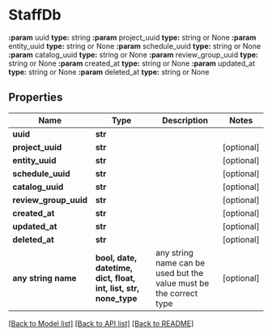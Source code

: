 # StaffDb

**:param** uuid                                **type:** string **:param** project_uuid                        **type:** string or None  **:param** entity_uuid                         **type:** string or None  **:param** schedule_uuid                       **type:** string or None  **:param** catalog_uuid                        **type:** string or None  **:param** review_group_uuid                   **type:** string or None  **:param** created_at                          **type:** string or None  **:param** updated_at                          **type:** string or None  **:param** deleted_at                          **type:** string or None

## Properties
Name | Type | Description | Notes
------------ | ------------- | ------------- | -------------
**uuid** | **str** |  | 
**project_uuid** | **str** |  | [optional] 
**entity_uuid** | **str** |  | [optional] 
**schedule_uuid** | **str** |  | [optional] 
**catalog_uuid** | **str** |  | [optional] 
**review_group_uuid** | **str** |  | [optional] 
**created_at** | **str** |  | [optional] 
**updated_at** | **str** |  | [optional] 
**deleted_at** | **str** |  | [optional] 
**any string name** | **bool, date, datetime, dict, float, int, list, str, none_type** | any string name can be used but the value must be the correct type | [optional]

[[Back to Model list]](../README.md#documentation-for-models) [[Back to API list]](../README.md#documentation-for-api-endpoints) [[Back to README]](../README.md)


